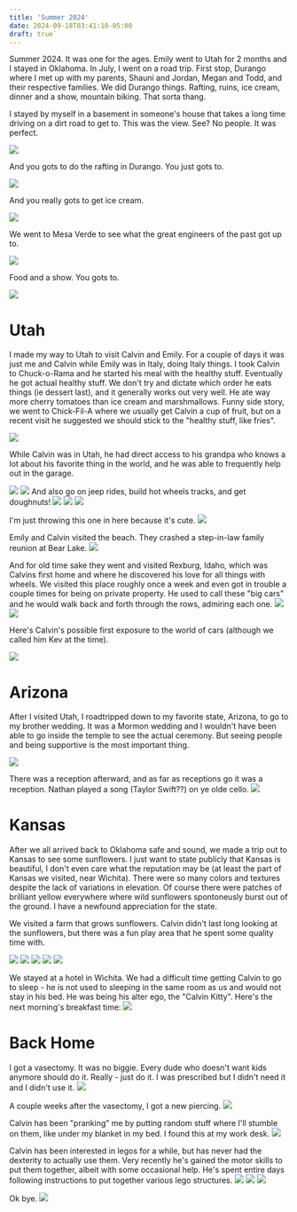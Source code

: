 ```yaml
---
title: 'Summer 2024'
date: 2024-09-18T03:41:10-05:00
draft: true`
---
```


Summer 2024. It was one for the ages. Emily went to Utah for 2 months and I stayed in Oklahoma. In July, I went on a road trip. First stop, Durango where I met up with my parents, Shauni and Jordan, Megan and Todd, and their respective families. We did Durango things. Rafting, ruins, ice cream, dinner and a show, mountain biking. That sorta thang.

I stayed by myself in a basement in someone's house that takes a long time driving on a dirt road to get to. This was the view. See? No people. It was perfect.

![](./durangotrees.jpeg)

And you gots to do the rafting in Durango. You just gots to.

![](./ontheriver.jpg)

And you really gots to get ice cream.

![](./icecreamindurango.jpg)

We went to Mesa Verde to see what the great engineers of the past got up to.

![](./theruins.jpg)

Food and a show. You gots to.

![](./bard.jpg)


# Utah

I made my way to Utah to visit Calvin and Emily. For a couple of days it was just me and Calvin while Emily was in Italy, doing Italy things. I took Calvin to Chuck-o-Rama and he started his meal with the healthy stuff. Eventually he  got actual healthy stuff. We don't try and dictate which order he eats things (ie dessert last), and it generally works out very well. He ate way more cherry tomatoes than ice cream and marshmallows. Funny side story, we went to Chick-Fil-A where we usually get Calvin a cup of fruit, but on a recent visit he suggested we should stick to the "healthy stuff, like fries".

![](./thehealthystuff.jpg)

While Calvin was in Utah, he had direct access to his grandpa who knows a lot about his favorite thing in the world, and he was able to frequently help out in the garage.

![](./calvinmachineshop.jpg)
![](./helpingwithjeep.jpg)
And also go on jeep rides, build hot wheels tracks, and get doughnuts!
![](./trackbuilding.jpg)
![](./calvinjeep.jpg)
![](./calvindonut.jpg)

I'm just throwing this one in here because it's cute.
![](./sombrerocalvin.jpg)

Emily and Calvin visited the beach. They crashed a step-in-law family reunion at Bear Lake.
![](./calvinbearlake.jpeg)

And for old time sake they went and visited Rexburg, Idaho, which was Calvins first home and where he discovered his love for all things with wheels. We visited this place roughly once a week and even got in trouble a couple times for being on private property. He used to call these "big cars" and he would walk back and forth through the rows, admiring each one.
![](./bigcars.jpeg)
![](./oldcarsbackintheday.jpg)

Here's Calvin's possible first exposure to the world of cars (although we called him Kev at the time). 

![](./firstexposure.jpeg)

# Arizona
After I visited Utah, I roadtripped down to my favorite state, Arizona, to go to my brother wedding. It was a Mormon wedding and I wouldn't have been able to go inside the temple to see the actual ceremony. But seeing people and being supportive is the most important thing. 

![](./templewedding.jpg)

There was a reception afterward, and as far as receptions go it was a reception. Nathan played a song (Taylor Swift??) on ye olde cello. 
![](./IMG_4557.jpg)

# Kansas
After we all arrived back to Oklahoma safe and sound, we made a trip out to Kansas to see some sunflowers. I just want to state publicly that Kansas is beautiful, I don't even care what the reputation may be (at least the part of Kansas we visited, near Wichita). There were so many colors and textures despite the lack of variations in elevation. Of course there were patches of brilliant yellow everywhere where wild sunflowers spontoneusly burst out of the ground. I have a newfound appreciation for the state.

We visited a farm that grows sunflowers. Calvin didn't last long looking at the sunflowers, but there was a fun play area that he spent some quality time with.

![](./alltogethernow.jpg)
![](./calvinjet.jpg)
![](./cuttingsunflower.jpg)
![](./sandboxkansas.jpg)
![](./kansas.jpg)

We stayed at a hotel in Wichita. We had a difficult time getting Calvin to go to sleep - he is not used to sleeping in the same room as us and would not stay in his bed. He was being his alter ego, the "Calvin Kitty". Here's the next morning's breakfast time:
![](./calvinathotel.jpg)

# Back Home 
I got a vasectomy. It was no biggie. Every dude who doesn't want kids anymore should do it. Really - just do it. I was prescribed but I didn't need it and I didn't use it.
![](./valium.jpg)

A couple weeks after the vasectomy, I got a new piercing.
![](./newpierce.jpg)

Calvin has been "pranking" me by putting random stuff where I'll stumble on them, like under my blanket in my bed. I found this at my work desk.
![](./calvinprank.jpg)

Calvin has been interested in legos for a while, but has never had the dexterity to actually use them. Very recently he's gained the motor skills to put them together, albeit with some occasional help. He's spent entire days following instructions to put together various lego structures.
![](./calvinlegos1.jpg)
![](./calvinlegos2.jpg)
![](./calvinlegos3.jpg)

Ok bye.
![](./calvinrides.jpg)










